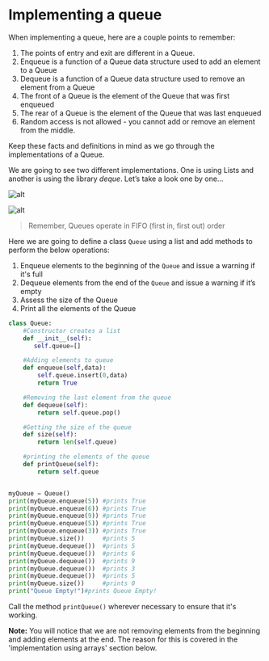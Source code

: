 # Implementing a queue

When implementing a queue, here are a couple points to remember:

1. The points of entry and exit are different in a Queue.
2. Enqueue is a function of a Queue data structure used to add an element to a Queue
3. Dequeue is a function of a Queue data structure used to remove an element from a Queue
4. The front of a Queue is the element of the Queue that was first enqueued
5. The rear of a Queue is the element of the Queue that was last enqueued 
6. Random access is not allowed - you cannot add or remove an element from the middle.

Keep these facts and definitions in mind as we go through the implementations of a Queue.

We are going to see two different implementations. One is using Lists and another is using the library _deque_. Let’s take a look one by one...

![alt](https://www.tutorialspoint.com/data_structures_algorithms/images/queue_dequeue_diagram.jpg)

![alt](https://www.tutorialspoint.com/data_structures_algorithms/images/queue_enqueue_diagram.jpg)

> Remember, Queues operate in FIFO \(first in, first out\) order

Here we are going to define a class `Queue` using a list and add methods to perform the below operations:

1. Enqueue elements to the beginning of the `Queue` and issue a warning if it's full
2. Dequeue elements from the end of the `Queue` and issue a warning if it’s empty
3. Assess the size of the Queue
4. Print all the elements of the Queue

```python
class Queue:
    #Constructor creates a list
    def __init__(self):
       self.queue=[]

    #Adding elements to queue
    def enqueue(self,data):
        self.queue.insert(0,data)
        return True

    #Removing the last element from the queue
    def dequeue(self):
        return self.queue.pop()

    #Getting the size of the queue
    def size(self):
        return len(self.queue)

    #printing the elements of the queue
    def printQueue(self):
        return self.queue


myQueue = Queue()
print(myQueue.enqueue(5)) #prints True
print(myQueue.enqueue(6)) #prints True
print(myQueue.enqueue(9)) #prints True
print(myQueue.enqueue(5)) #prints True
print(myQueue.enqueue(3)) #prints True
print(myQueue.size())     #prints 5
print(myQueue.dequeue())  #prints 5
print(myQueue.dequeue())  #prints 6
print(myQueue.dequeue())  #prints 9
print(myQueue.dequeue())  #prints 3
print(myQueue.dequeue())  #prints 5
print(myQueue.size())     #prints 0
print("Queue Empty!")#prints Queue Empty!
```

Call the method `printQueue()` wherever necessary to ensure that it's working.

**Note:** You will notice that we are not removing elements from the beginning and adding elements at the end. The reason for this is covered in the 'implementation using arrays' section below.

